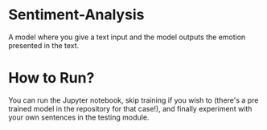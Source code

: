# Sentiment-Analysis
A model where you give a text input and the model outputs the emotion presented in the text.

# How to Run?
You can run the Jupyter notebook, skip training if you wish to (there's a pre trained model in the repository for that case!), and finally experiment with your own sentences in the testing module.
